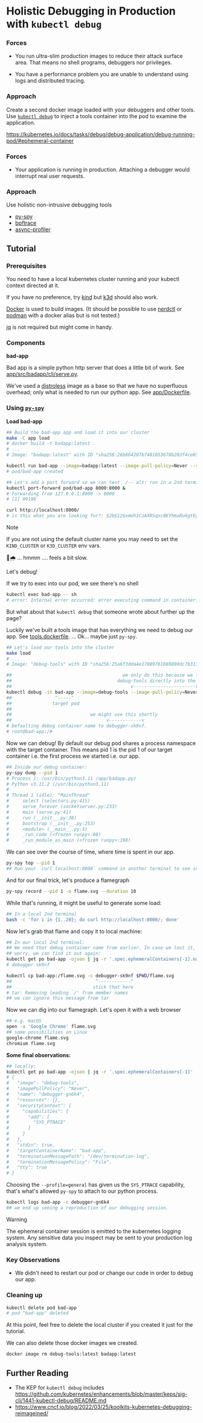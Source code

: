 <!--

The aim here should be to go a little bit further than
https://kubernetes.io/docs/tasks/debug/debug-application/debug-running-pod/#ephemeral-container

i.e. have working examples for a python application,
maybe using
- py-spy
- memray

a more general solution using bpftrace ?

-->
# Holistic Debugging in Production with `kubectl debug`

### Forces
- You run ultra-slim production images to reduce their attack surface area.
  That means no shell programs, debuggers nor privileges.

- You have a performance problem you are unable to understand using logs and
  distributed tracing.

### Approach

Create a second docker image loaded with your debuggers and other tools.
Use [`kubectl debug`](https://kubernetes.io/docs/reference/kubectl/generated/kubectl_debug/)
to inject a tools container into the pod to examine the application.


https://kubernetes.io/docs/tasks/debug/debug-application/debug-running-pod/#ephemeral-container

### Forces
- Your application is running in production. Attaching a debugger would
  interrupt real user requests.

### Approach
Use holistic non-intrusive debugging tools
- [py-spy](https://github.com/benfred/py-spy)
- [bpftrace](https://bpftrace.org/)
- [async-profiler](https://github.com/async-profiler/async-profiler)


## Tutorial

### Prerequisites

You need to have a local kubernetes cluster running and your kubectl context
directed at it.

If you have no preference, try
[kind](https://kind.sigs.k8s.io/docs/user/quick-start/) but [k3d](https://k3d.io/)
should also work.

[Docker](https://docs.docker.com/engine/install/) is used to build images.
(It should be possible to use [nerdctl](https://github.com/containerd/nerdctl)
or [podman](https://podman.io/) with a docker alias but is not tested.)

[jq](https://jqlang.github.io/jq/) is not required but might come in handy.

### Components

**bad-app**

Bad app is a simple python http server that does a little bit of work.
See [app/src/badapp/cli/serve.py](app/src/badapp/cli/serve.py).

We've used a [distroless](https://github.com/GoogleContainerTools/distroless)
image as a base so that we have no superfluous overhead; only what is needed
to run our python app. See [app/Dockerfile](app/Dockerfile).

### Using [`py-spy`](https://github.com/benfred/py-spy)

**Load bad-app**

```sh
## Build the bad-app app and load it into our cluster
make -C app load
# docker build -t badapp:latest .
# ...
# Image: "badapp:latest" with ID "sha256:26b664207b7481053678b203f4ce65b21fd264c91f2c7c4ba3d1b065668592f8" not yet present on node "kind-control-plane", loading...

kubectl run bad-app --image=badapp:latest --image-pull-policy=Never --restart=Never
# pod/bad-app created

## Let's add a port forward so we can test  /-- alt: run in a 2nd terminal
kubectl port-forward pod/bad-app 8000:8000 &
# Forwarding from 127.0.0.1:8000 -> 8000
# [1] 99198

curl http://localhost:8000/
# is this what you are looking for?: $2b$12$xmUh1CzAXRSqxc8KYhmaRu6gtEgusi03NVt/fdGxLuLi6hGK60jQK
```

> [!NOTE]
> If you are not using the default cluster name you may need to set the
> `KIND_CLUSTER` or `K3D_CLUSTER` env vars.

🤔🌧 ... hmmm .... feels a bit slow.

Let's debug!

If we try to exec into our pod, we see there's no shell
```sh
kubectl exec bad-app -- sh
# error: Internal error occurred: error executing command in container: failed to exec in container: failed to start exec "20c9b014f639deebb89b37fb911f1b059abcfe25a20430f44d4906b32a390b99": OCI runtime exec failed: exec failed: unable to start container process: exec: "sh": executable file not found in $PATH: unknown
```

But what about that `kubectl debug` that someone wrote about further up the page?

Luckily we've built a tools image that has everything we need to debug our
app. See [tools.dockerfile](tools.dockerfile). ... Ok... maybe just `py-spy`.

```sh
## Let's load our tools into the cluster
make load
# ...
# Image: "debug-tools" with ID "sha256:25a6f3dda4e17089761b80890dc7b311a236a5e52199efa804c7370c83a7f0e7" not yet present on node "kind-control-plane", loading...

##                                         we only do this because we loaded
##                                       debug-tools directly into the cluster
##                                            v-----------------------v
kubectl debug -it bad-app --image=debug-tools --image-pull-policy=Never --profile=general --target=bad-app
##                ^-----^                                                                          ^-----^
##               target pod                                                                     target continer
##
##                             we might use this shortly
##                                   v------------v
# Defaulting debug container name to debugger-sk9nf.
# root@bad-app:/#
```

Now we can debug! By default our debug pod shares a process namespace with
the target container. This means pid 1 is the pid 1 of our target container
i.e. the first process we started i.e. our app.

```sh
## Inside our debug container:
py-spy dump --pid 1
# Process 1: /usr/bin/python3.11 /app/badapp.pyz
# Python v3.11.2 (/usr/bin/python3.11)
#
# Thread 1 (idle): "MainThread"
#     select (selectors.py:415)
#     serve_forever (socketserver.py:233)
#     main (serve.py:41)
#     run (__init__.py:38)
#     bootstrap (__init__.py:253)
#     <module> (__main__.py:3)
#     _run_code (<frozen runpy>:88)
#     _run_module_as_main (<frozen runpy>:198)
```

We can see over the course of time, where time is spent in our app.
```sh
py-spy top --pid 1
## Run your `curl localhost:8000` command in another terminal to see something interesting here.
```

And for our final trick, let's produce a flamegraph
```sh
py-spy record --pid 1 -o flame.svg --duration 10
```

While that's running, it might be useful to generate some load:
```sh
## In a local 2nd terminal
bash -c 'for i in {1..20}; do curl http://localhost:8000/; done'
```

Now let's grab that flame and copy it to local machine:
```sh
## In our local 2nd terminal:
## We need that debug container name from earlier. In case we lost it, don't
## worry, we can find it out again:
kubectl get po bad-app -ojson | jq -r '.spec.ephemeralContainers[-1].name'
# debugger-sk9nf

kubectl cp bad-app:/flame.svg -c debugger-sk9nf $PWD/flame.svg
##                               ^------------^
##                              stick that here
# tar: Removing leading `/' from member names
## we can ignore this message from tar
```

Now we can dig into our flamegraph. Let's open it with a web browser
```sh
## e.g. macOS
open -a 'Google Chrome' flame.svg
## some possibilities on Linux
google-chrome flame.svg
chromium flame.svg
```

**Some final observations:**

```sh
## locally:
kubectl get po bad-app -ojson | jq -r '.spec.ephemeralContainers[-1]'
# {
#   "image": "debug-tools",
#   "imagePullPolicy": "Never",
#   "name": "debugger-gn6k4",
#   "resources": {},
#   "securityContext": {
#     "capabilities": {
#       "add": [
#         "SYS_PTRACE"
#       ]
#     }
#   },
#   "stdin": true,
#   "targetContainerName": "bad-app",
#   "terminationMessagePath": "/dev/termination-log",
#   "terminationMessagePolicy": "File",
#   "tty": true
# }
```

Choosing the `--profile=general` has given us the `SYS_PTRACE` capability,
that's what's allowed `py-spy` to attach to our python process.


```sh
kubectl logs bad-app -c debugger-gn6k4
## we end up seeing a reproduction of our debugging session.
```

> [!WARNING]
> The ephemeral container session is emitted to the kubernetes logging system.
> Any sensitive data you inspect may be sent to your production log analysis
> system.


### Key Observations

- We didn't need to restart our pod or change our code in order to debug our app.

### Cleaning up

```sh
kubectl delete pod bad-app
# pod "bad-app" deleted
```

At this point, feel free to delete the local cluster if you created it just
for the tutorial.

We can also delete those docker images we created.
```sh
docker image rm debug-tools:latest badapp:latest
```

## Further Reading

- The KEP for `kubectl debug` includes
  https://github.com/kubernetes/enhancements/blob/master/keps/sig-cli/1441-kubectl-debug/README.md
- https://www.cncf.io/blog/2022/03/25/koolkits-kubernetes-debugging-reimageined/
